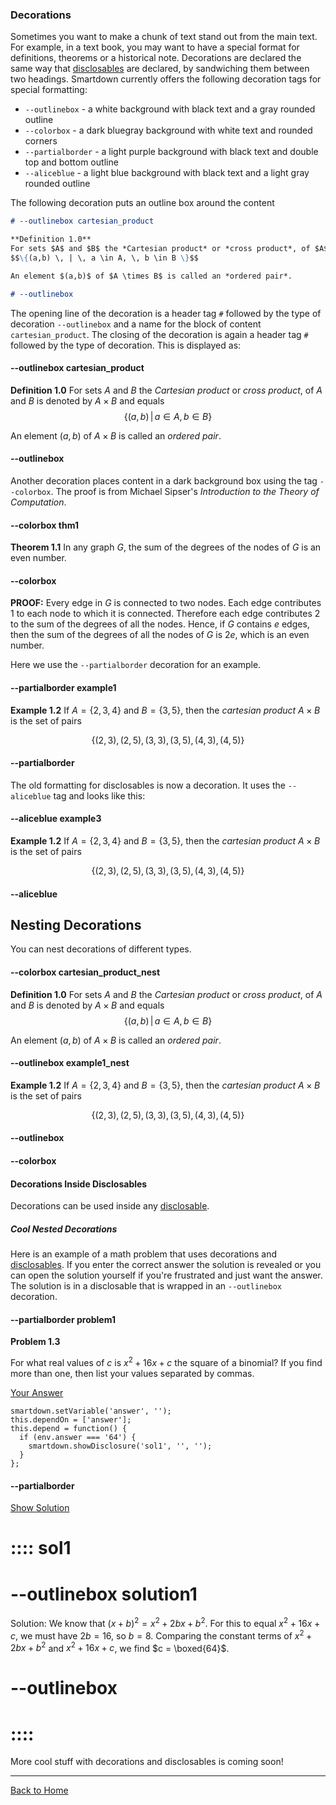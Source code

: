 ### Decorations

Sometimes you want to make a chunk of text stand out from the main text.  For example, in a text book, you may want to have a special format for definitions, theorems or a historical note.  Decorations are declared the same way that [disclosables](:@Disclosables) are declared, by sandwiching them between two headings.  Smartdown currently offers the following decoration tags for special formatting:

- `--outlinebox` - a white background with black text and a gray rounded outline
- `--colorbox` - a dark bluegray background with white text and rounded corners
- `--partialborder` - a light purple background with black text and double top and bottom outline
- `--aliceblue` - a light blue background with black text and a light gray rounded outline


The following decoration puts an outline box around the content

```markdown
# --outlinebox cartesian_product

**Definition 1.0**
For sets $A$ and $B$ the *Cartesian product* or *cross product*, of $A$ and $B$ is denoted by $A \times B$ and equals
$$\{(a,b) \, | \, a \in A, \, b \in B \}$$

An element $(a,b)$ of $A \times B$ is called an *ordered pair*.

# --outlinebox
```


The opening line of the decoration is a header tag `#` followed by the type of decoration `--outlinebox` and a name for the block of content `cartesian_product`.  The closing of the decoration is again a header tag `#` followed by the type of decoration.
This is displayed as:



#### --outlinebox cartesian_product

**Definition 1.0**
For sets $A$ and $B$ the *Cartesian product* or *cross product*, of $A$ and $B$ is denoted by $A \times B$ and equals
$$\{(a,b) \, | \, a \in A, \, b \in B \}$$

An element $(a,b)$ of $A \times B$ is called an *ordered pair*.

#### --outlinebox



Another decoration places content in a dark background box using the tag `--colorbox`. The proof is from Michael Sipser's *Introduction to the Theory of Computation*.

#### --colorbox thm1

**Theorem 1.1**
In any graph $G$, the sum of the degrees of the nodes of $G$ is an even number.
#### --colorbox

**PROOF:** Every edge in $G$ is connected to two nodes.  Each edge contributes $1$ to each node to which it is connected.  Therefore each edge contributes $2$ to the sum of the degrees of all the nodes.  Hence, if $G$ contains $e$ edges, then the sum of the degrees of all the nodes of $G$ is $2e$, which is an even number.



Here we use the `--partialborder` decoration for an example.

#### --partialborder example1

**Example 1.2**
If $A = \{2,3,4\}$ and $B = \{3,5\}$, then the *cartesian product* $A \times B$ is the set of pairs

$$\{(2,3),(2,5),(3,3),(3,5),(4,3),(4,5)\}$$

#### --partialborder




The old formatting for disclosables is now a decoration.  It uses the `--aliceblue` tag and looks like this:

#### --aliceblue example3

**Example 1.2**
If $A = \{2,3,4\}$ and $B = \{3,5\}$, then the *cartesian product* $A \times B$ is the set of pairs

$$\{(2,3),(2,5),(3,3),(3,5),(4,3),(4,5)\}$$

#### --aliceblue



## Nesting Decorations

You can nest decorations of different types.

#### --colorbox cartesian_product_nest

**Definition 1.0**
For sets $A$ and $B$ the *Cartesian product* or *cross product*, of $A$ and $B$ is denoted by $A \times B$ and equals
$$\{(a,b) \, | \, a \in A, \, b \in B \}$$

An element $(a,b)$ of $A \times B$ is called an *ordered pair*.
#### --outlinebox example1_nest

**Example 1.2**
If $A = \{2,3,4\}$ and $B = \{3,5\}$, then the *cartesian product* $A \times B$ is the set of pairs

$$\{(2,3),(2,5),(3,3),(3,5),(4,3),(4,5)\}$$

#### --outlinebox
#### --colorbox



#### Decorations Inside Disclosables

Decorations can be used inside any [disclosable](:@Disclosables).


##### Cool Nested Decorations

Here is an example of a math problem that uses decorations and [disclosables](:@Disclosables).  If you enter the correct answer the solution is revealed or you can open the solution yourself if you're frustrated and just want the answer.  The solution is in a disclosable that is wrapped in an `--outlinebox` decoration.


#### --partialborder problem1

**Problem 1.3**

For what real values of $c$ is $x^2 + 16x + c$ the square of a binomial? If you find more than one, then list your values separated by commas.

[Your Answer](:?answer)

```javascript/autoplay
smartdown.setVariable('answer', '');
this.dependOn = ['answer'];
this.depend = function() {
  if (env.answer === '64') {
    smartdown.showDisclosure('sol1', '', '');
  }
};
```

#### --partialborder

[Show Solution](::sol1)

# :::: sol1

# --outlinebox solution1
Solution:
We know that $(x+b)^2 = x^2 + 2bx + b^2$. For this to equal $x^2 + 16x + c$, we must have $2b=16$, so $b=8$.
Comparing the constant terms of $x^2 + 2bx + b^2$ and $x^2 + 16x + c$, we find $c = \boxed{64}$.
# --outlinebox

# ::::

More cool stuff with decorations and disclosables is coming soon!

---

[Back to Home](:@Home)